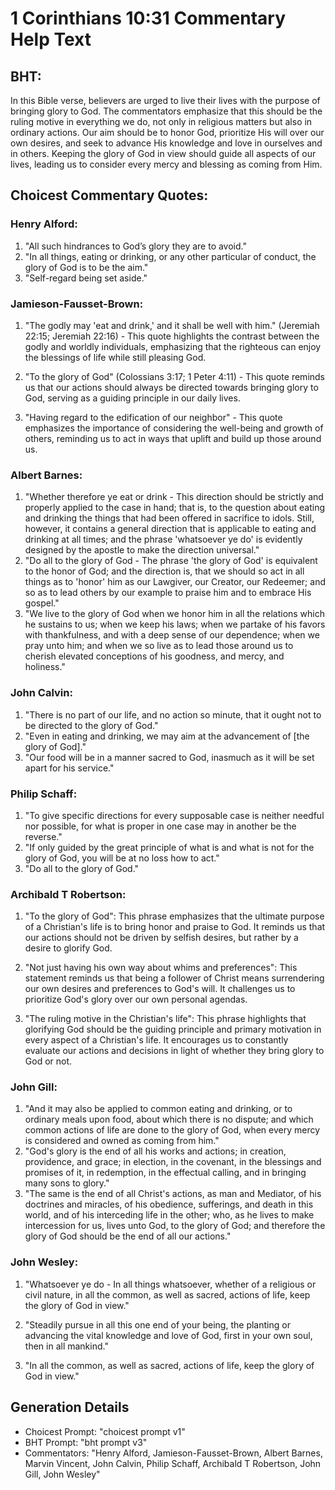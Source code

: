 # 1 Corinthians 10:31 Commentary Help Text

## BHT:
In this Bible verse, believers are urged to live their lives with the purpose of bringing glory to God. The commentators emphasize that this should be the ruling motive in everything we do, not only in religious matters but also in ordinary actions. Our aim should be to honor God, prioritize His will over our own desires, and seek to advance His knowledge and love in ourselves and in others. Keeping the glory of God in view should guide all aspects of our lives, leading us to consider every mercy and blessing as coming from Him.

## Choicest Commentary Quotes:
### Henry Alford:
1. "All such hindrances to God’s glory they are to avoid."
2. "In all things, eating or drinking, or any other particular of conduct, the glory of God is to be the aim."
3. "Self-regard being set aside."

### Jamieson-Fausset-Brown:
1. "The godly may 'eat and drink,' and it shall be well with him." (Jeremiah 22:15; Jeremiah 22:16) - This quote highlights the contrast between the godly and worldly individuals, emphasizing that the righteous can enjoy the blessings of life while still pleasing God.

2. "To the glory of God" (Colossians 3:17; 1 Peter 4:11) - This quote reminds us that our actions should always be directed towards bringing glory to God, serving as a guiding principle in our daily lives.

3. "Having regard to the edification of our neighbor" - This quote emphasizes the importance of considering the well-being and growth of others, reminding us to act in ways that uplift and build up those around us.

### Albert Barnes:
1. "Whether therefore ye eat or drink - This direction should be strictly and properly applied to the case in hand; that is, to the question about eating and drinking the things that had been offered in sacrifice to idols. Still, however, it contains a general direction that is applicable to eating and drinking at all times; and the phrase 'whatsoever ye do' is evidently designed by the apostle to make the direction universal."
2. "Do all to the glory of God - The phrase 'the glory of God' is equivalent to the honor of God; and the direction is, that we should so act in all things as to 'honor' him as our Lawgiver, our Creator, our Redeemer; and so as to lead others by our example to praise him and to embrace His gospel."
3. "We live to the glory of God when we honor him in all the relations which he sustains to us; when we keep his laws; when we partake of his favors with thankfulness, and with a deep sense of our dependence; when we pray unto him; and when we so live as to lead those around us to cherish elevated conceptions of his goodness, and mercy, and holiness."

### John Calvin:
1. "There is no part of our life, and no action so minute, that it ought not to be directed to the glory of God." 
2. "Even in eating and drinking, we may aim at the advancement of [the glory of God]." 
3. "Our food will be in a manner sacred to God, inasmuch as it will be set apart for his service."

### Philip Schaff:
1. "To give specific directions for every supposable case is neither needful nor possible, for what is proper in one case may in another be the reverse." 
2. "If only guided by the great principle of what is and what is not for the glory of God, you will be at no loss how to act."
3. "Do all to the glory of God."

### Archibald T Robertson:
1. "To the glory of God": This phrase emphasizes that the ultimate purpose of a Christian's life is to bring honor and praise to God. It reminds us that our actions should not be driven by selfish desires, but rather by a desire to glorify God.

2. "Not just having his own way about whims and preferences": This statement reminds us that being a follower of Christ means surrendering our own desires and preferences to God's will. It challenges us to prioritize God's glory over our own personal agendas.

3. "The ruling motive in the Christian's life": This phrase highlights that glorifying God should be the guiding principle and primary motivation in every aspect of a Christian's life. It encourages us to constantly evaluate our actions and decisions in light of whether they bring glory to God or not.

### John Gill:
1. "And it may also be applied to common eating and drinking, or to ordinary meals upon food, about which there is no dispute; and which common actions of life are done to the glory of God, when every mercy is considered and owned as coming from him."
2. "God's glory is the end of all his works and actions; in creation, providence, and grace; in election, in the covenant, in the blessings and promises of it, in redemption, in the effectual calling, and in bringing many sons to glory."
3. "The same is the end of all Christ's actions, as man and Mediator, of his doctrines and miracles, of his obedience, sufferings, and death in this world, and of his interceding life in the other; who, as he lives to make intercession for us, lives unto God, to the glory of God; and therefore the glory of God should be the end of all our actions."

### John Wesley:
1. "Whatsoever ye do - In all things whatsoever, whether of a religious or civil nature, in all the common, as well as sacred, actions of life, keep the glory of God in view." 

2. "Steadily pursue in all this one end of your being, the planting or advancing the vital knowledge and love of God, first in your own soul, then in all mankind."

3. "In all the common, as well as sacred, actions of life, keep the glory of God in view."


## Generation Details
- Choicest Prompt: "choicest prompt v1"
- BHT Prompt: "bht prompt v3"
- Commentators: "Henry Alford, Jamieson-Fausset-Brown, Albert Barnes, Marvin Vincent, John Calvin, Philip Schaff, Archibald T Robertson, John Gill, John Wesley"

